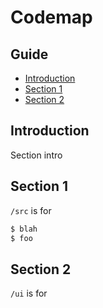 # Codemap

## Guide

- [Introduction](#introduction)
- [Section 1](#section-1)
- [Section 2](#section-2)

## Introduction

Section intro 

## Section 1

`/src` is for 

```bash
$ blah
$ foo
```

## Section 2

`/ui` is for 
